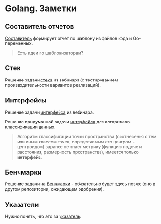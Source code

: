# Golang. Заметки

## Составитель отчетов

[Составитель](./templator/README.md) формирует отчет по шаблону из файлов кода и Go-переменных.

> Есть идеи по шаблонизаторам?

## Стек

Решение задачи [стека](./stack/README.md) из вебинара (с тестированием производительности вариантов реализаций).

## Интерфейсы

Решение задачи [интерфейса](./interfaces/README.md) из вебинара.

Решение придуманной задачи [интерфейса](./interfaces_p2/README.md) для алгоритмов классификации данных.

> Алгоритм классификации точки пространства (соотнесения с тем или иным классом точек, определяемым его центром - центроидом) заранее не знает метрику (функцию подсчета расстояния, размерность пространства), имеется только **интерфейс**.

## Бенчмарки

Решение задачи на [Бенчмарки](./interfaces/README.md) - обязательно будет здесь позже (оно в другом репозитории, ожидающем одобрения).

## Указатели

Нужно понять, что это за [указатель](./pointers/README.md).
